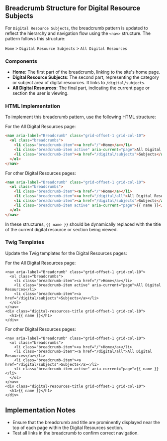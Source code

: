 
## Breadcrumb Structure for Digital Resource Subjects

For `Digital Resource Subjects`, the breadcrumb pattern is updated to reflect the hierarchy and navigation flow using the `<nav>` structure. The pattern follows this structure:

`Home` > `Digital Resource Subjects` > `All Digital Resources`

### Components
- **Home**: The first part of the breadcrumb, linking to the site's home page.
- **Digital Resource Subjects**: The second part, representing the category or subject area of digital resources. It links to `/digital/subjects`.
- **All Digital Resources**: The final part, indicating the current page or section the user is viewing.

### HTML Implementation
To implement this breadcrumb pattern, use the following HTML structure:

For the All Digital Resources page:

```html
<nav aria-label="Breadcrumb" class="grid-offset-1 grid-col-10">
  <ol class="breadcrumbs">
    <li class="breadcrumb-item"><a href="/">Home</a></li>
    <li class="breadcrumb-item active" aria-current="page">All Digital Resources</li>
    <li class="breadcrumb-item"><a href="/digital/subjects">Subjects</a></li>
  </ol>
</nav>
```

For other Digital Resources pages:

```html
<nav aria-label="Breadcrumb" class="grid-offset-1 grid-col-10">
  <ol class="breadcrumbs">
    <li class="breadcrumb-item"><a href="/">Home</a></li>
    <li class="breadcrumb-item"><a href="/digital/all">All Digital Resources</a></li>
    <li class="breadcrumb-item"><a href="/digital/subjects">Subjects</a></li>
    <li class="breadcrumb-item active" aria-current="page">{{ name }}</li>
  </ol>
</nav>
```

In these structures, `{{ name }}` should be dynamically replaced with the title of the current digital resource or section being viewed.


### Twig Templates
Update the Twig templates for the Digital Resources pages:

For the All Digital Resources page:

```twig
<nav aria-label="Breadcrumb" class="grid-offset-1 grid-col-10">
  <ol class="breadcrumbs">
    <li class="breadcrumb-item"><a href="/">Home</a></li>
    <li class="breadcrumb-item active" aria-current="page">All Digital Resources</li>
    <li class="breadcrumb-item"><a href="/digital/subjects">Subjects</a></li>
  </ol>
</nav>
<div class="digital-resources-title grid-offset-1 grid-col-10">
  <h1>{{ name }}</h1>
</div>
```

For other Digital Resources pages:

```twig
<nav aria-label="Breadcrumb" class="grid-offset-1 grid-col-10">
  <ol class="breadcrumbs">
    <li class="breadcrumb-item"><a href="/">Home</a></li>
    <li class="breadcrumb-item"><a href="/digital/all">All Digital Resources</a></li>
    <li class="breadcrumb-item"><a href="/digital/subjects">Subjects</a></li>
    <li class="breadcrumb-item active" aria-current="page">{{ name }}</li>
  </ol>
</nav>
<div class="digital-resources-title grid-offset-1 grid-col-10">
  <h1>{{ name }}</h1>
</div>
```

## Implementation Notes
- Ensure that the breadcrumb and title are prominently displayed near the top of each page within the Digital Resources section.
- Test all links in the breadcrumb to confirm correct navigation.
